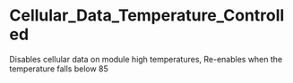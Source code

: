 # Cellular_Data_Temperature_Controlled
Disables cellular data on module high temperatures, Re-enables when the temperature falls below 85 
